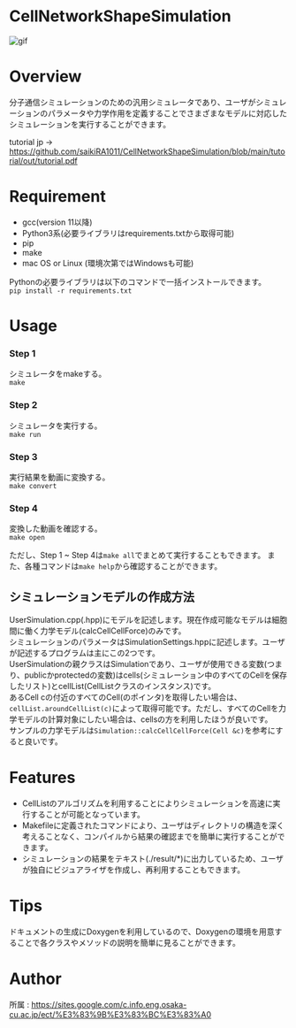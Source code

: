 # CellNetworkShapeSimulation
![gif](https://github.com/saikiRA1011/CellNetworkShapeSimulation/blob/main/readme_img/sim.gif)

# Overview
分子通信シミュレーションのための汎用シミュレータであり、ユーザがシミュレーションのパラメータや力学作用を定義することでさまざまなモデルに対応したシミュレーションを実行することができます。

tutorial
jp -> https://github.com/saikiRA1011/CellNetworkShapeSimulation/blob/main/tutorial/out/tutorial.pdf

# Requirement
- gcc(version 11以降)
- Python3系(必要ライブラリはrequirements.txtから取得可能)
- pip
- make
- mac OS or Linux (環境次第ではWindowsも可能)

Pythonの必要ライブラリは以下のコマンドで一括インストールできます。  
`pip install -r requirements.txt`

# Usage
### Step 1
シミュレータをmakeする。  
`make`

### Step 2
シミュレータを実行する。  
`make run`

### Step 3
実行結果を動画に変換する。  
`make convert`

### Step 4
変換した動画を確認する。  
`make open`
  
  
ただし、Step 1 ~ Step 4は`make all`でまとめて実行することもできます。
また、各種コマンドは`make help`から確認することができます。

## シミュレーションモデルの作成方法
UserSimulation.cpp(.hpp)にモデルを記述します。現在作成可能なモデルは細胞間に働く力学モデル(calcCellCellForce)のみです。  
シミュレーションのパラメータはSimulationSettings.hppに記述します。ユーザが記述するプログラムは主にこの2つです。  
UserSimulationの親クラスはSimulationであり、ユーザが使用できる変数(つまり、publicかprotectedの変数)はcells(シミュレーション中のすべてのCellを保存したリスト)とcellList(CellListクラスのインスタンス)です。  
あるCell cの付近のすべてのCell(のポインタ)を取得したい場合は、`cellList.aroundCellList(c)`によって取得可能です。ただし、すべてのCellを力学モデルの計算対象にしたい場合は、cellsの方を利用したほうが良いです。  
サンプルの力学モデルは`Simulation::calcCellCellForce(Cell &c)`を参考にすると良いです。

# Features
- CellListのアルゴリズムを利用することによりシミュレーションを高速に実行することが可能となっています。  
- Makefileに定義されたコマンドにより、ユーザはディレクトリの構造を深く考えることなく、コンパイルから結果の確認までを簡単に実行することができます。  
- シミュレーションの結果をテキスト(./result/*)に出力しているため、ユーザが独自にビジュアライザを作成し、再利用することもできます。

# Tips
ドキュメントの生成にDoxygenを利用しているので、Doxygenの環境を用意することで各クラスやメソッドの説明を簡単に見ることができます。

# Author
所属 : https://sites.google.com/c.info.eng.osaka-cu.ac.jp/ect/%E3%83%9B%E3%83%BC%E3%83%A0